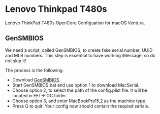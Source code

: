 # Lenovo Thinkpad T480s
Lenovo ThinkPad T480s OpenCore Configuation for macOS Ventura.

## GenSMBIOS
We need a script, called GenSMBIOS, to create fake serial number, UUID and MLB numbers. This step is essential to have working iMessage, so do not skip it!

The process is the following:

- Download [GenSMBIOS](https://github.com/corpnewt/GenSMBIOS).
- Start GenSMBIOS.bat and use option 1 to download MacSerial.
- Choose option 2, to select the path of the config.plist file. It will be located in EFI -> OC folder.
- Choose option 3, and enter MacBookPro15,2 as the machine type.
- Press Q to quit. Your config now should contain the requied serials.
